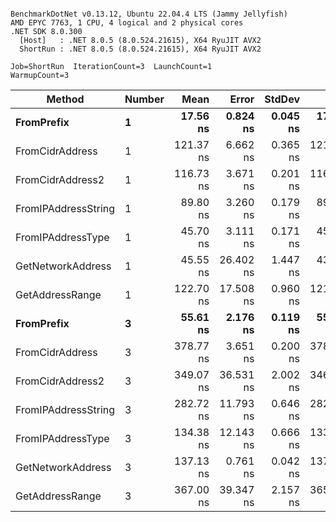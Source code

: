 ```

BenchmarkDotNet v0.13.12, Ubuntu 22.04.4 LTS (Jammy Jellyfish)
AMD EPYC 7763, 1 CPU, 4 logical and 2 physical cores
.NET SDK 8.0.300
  [Host]   : .NET 8.0.5 (8.0.524.21615), X64 RyuJIT AVX2
  ShortRun : .NET 8.0.5 (8.0.524.21615), X64 RyuJIT AVX2

Job=ShortRun  IterationCount=3  LaunchCount=1  
WarmupCount=3  

```
| Method              | Number | Mean      | Error     | StdDev   | Min       | Max       | Gen0   | Allocated |
|-------------------- |------- |----------:|----------:|---------:|----------:|----------:|-------:|----------:|
| **FromPrefix**          | **1**      |  **17.56 ns** |  **0.824 ns** | **0.045 ns** |  **17.51 ns** |  **17.59 ns** | **0.0007** |      **56 B** |
| FromCidrAddress     | 1      | 121.37 ns |  6.662 ns | 0.365 ns | 121.11 ns | 121.79 ns | 0.0012 |     112 B |
| FromCidrAddress2    | 1      | 116.73 ns |  3.671 ns | 0.201 ns | 116.50 ns | 116.87 ns | 0.0012 |     112 B |
| FromIPAddressString | 1      |  89.80 ns |  3.260 ns | 0.179 ns |  89.69 ns |  90.01 ns | 0.0006 |      56 B |
| FromIPAddressType   | 1      |  45.70 ns |  3.111 ns | 0.171 ns |  45.52 ns |  45.86 ns | 0.0010 |      88 B |
| GetNetworkAddress   | 1      |  45.55 ns | 26.402 ns | 1.447 ns |  43.95 ns |  46.75 ns | 0.0007 |      56 B |
| GetAddressRange     | 1      | 122.70 ns | 17.508 ns | 0.960 ns | 121.64 ns | 123.52 ns | 0.0019 |     168 B |
| **FromPrefix**          | **3**      |  **55.61 ns** |  **2.176 ns** | **0.119 ns** |  **55.49 ns** |  **55.73 ns** | **0.0020** |     **168 B** |
| FromCidrAddress     | 3      | 378.77 ns |  3.651 ns | 0.200 ns | 378.65 ns | 379.00 ns | 0.0038 |     336 B |
| FromCidrAddress2    | 3      | 349.07 ns | 36.531 ns | 2.002 ns | 346.92 ns | 350.89 ns | 0.0038 |     336 B |
| FromIPAddressString | 3      | 282.72 ns | 11.793 ns | 0.646 ns | 282.33 ns | 283.46 ns | 0.0019 |     168 B |
| FromIPAddressType   | 3      | 134.38 ns | 12.143 ns | 0.666 ns | 133.77 ns | 135.09 ns | 0.0031 |     264 B |
| GetNetworkAddress   | 3      | 137.13 ns |  0.761 ns | 0.042 ns | 137.09 ns | 137.17 ns | 0.0019 |     168 B |
| GetAddressRange     | 3      | 367.00 ns | 39.347 ns | 2.157 ns | 365.06 ns | 369.32 ns | 0.0057 |     504 B |
